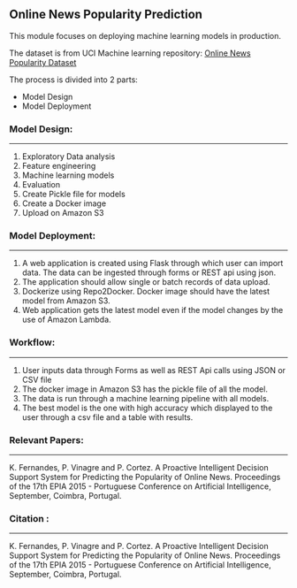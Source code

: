 ## Online News Popularity Prediction
This module focuses on deploying machine learning models in production.

The dataset is from UCI Machine learning repository: 
[Online News Popularity Dataset](https://archive.ics.uci.edu/ml/datasets/Online+News+Popularity)

The process is divided into 2 parts:
-  Model Design
- Model Deployment

 ### Model Design:
 ****
 1. Exploratory Data analysis
 2. Feature engineering
 3. Machine learning models
 4. Evaluation
 5. Create Pickle file for models
 6. Create a Docker image
 7. Upload on Amazon S3


### Model Deployment:
****
1. A web application is created using Flask through which user can import data. The data can be ingested through forms or REST api using json.
2. The application should allow single or batch records of data upload.
3. Dockerize using Repo2Docker. Docker image should have the latest model from Amazon S3.
4. Web application gets the latest model even if the model changes by the use of Amazon Lambda.

### Workflow:
****

 1. User inputs data through Forms as well as REST Api calls using JSON or CSV file
 2. The docker image in Amazon S3 has the pickle file of all the model.
 3. The data is run through a machine learning pipeline with all models.
 4. The best model is the one with high accuracy which displayed to the user through a csv file and a table with results.
 
### Relevant Papers:
****

K. Fernandes, P. Vinagre and P. Cortez. A Proactive Intelligent Decision Support System for Predicting the Popularity of Online News. Proceedings of the 17th EPIA 2015 - Portuguese Conference on Artificial Intelligence, September, Coimbra, Portugal.

### Citation :
**** 

K. Fernandes, P. Vinagre and P. Cortez. A Proactive Intelligent Decision Support System for Predicting the Popularity of Online News. Proceedings of the 17th EPIA 2015 - Portuguese Conference on Artificial Intelligence, September, Coimbra, Portugal.
